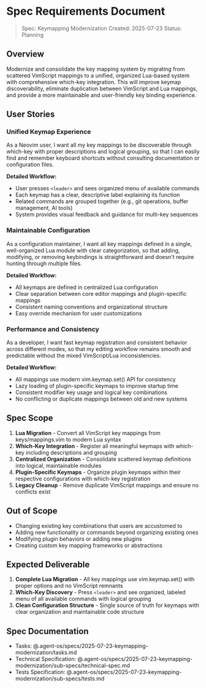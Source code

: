 # Spec Requirements Document

> Spec: Keymapping Modernization
> Created: 2025-07-23
> Status: Planning

## Overview

Modernize and consolidate the key mapping system by migrating from scattered VimScript mappings to a unified, organized Lua-based system with comprehensive which-key integration. This will improve keymap discoverability, eliminate duplication between VimScript and Lua mappings, and provide a more maintainable and user-friendly key binding experience.

## User Stories

### Unified Keymap Experience

As a Neovim user, I want all my key mappings to be discoverable through which-key with proper descriptions and logical grouping, so that I can easily find and remember keyboard shortcuts without consulting documentation or configuration files.

**Detailed Workflow:**
- User presses `<leader>` and sees organized menu of available commands
- Each keymap has a clear, descriptive label explaining its function
- Related commands are grouped together (e.g., git operations, buffer management, AI tools)
- System provides visual feedback and guidance for multi-key sequences

### Maintainable Configuration

As a configuration maintainer, I want all key mappings defined in a single, well-organized Lua module with clear categorization, so that adding, modifying, or removing keybindings is straightforward and doesn't require hunting through multiple files.

**Detailed Workflow:**
- All keymaps are defined in centralized Lua configuration
- Clear separation between core editor mappings and plugin-specific mappings
- Consistent naming conventions and organizational structure
- Easy override mechanism for user customizations

### Performance and Consistency

As a developer, I want fast keymap registration and consistent behavior across different modes, so that my editing workflow remains smooth and predictable without the mixed VimScript/Lua inconsistencies.

**Detailed Workflow:**
- All mappings use modern vim.keymap.set() API for consistency
- Lazy loading of plugin-specific keymaps to improve startup time
- Consistent modifier key usage and logical key combinations
- No conflicting or duplicate mappings between old and new systems

## Spec Scope

1. **Lua Migration** - Convert all VimScript key mappings from keys/mappings.vim to modern Lua syntax
2. **Which-Key Integration** - Register all meaningful keymaps with which-key including descriptions and grouping
3. **Centralized Organization** - Consolidate scattered keymap definitions into logical, maintainable modules
4. **Plugin-Specific Keymaps** - Organize plugin keymaps within their respective configurations with which-key registration
5. **Legacy Cleanup** - Remove duplicate VimScript mappings and ensure no conflicts exist

## Out of Scope

- Changing existing key combinations that users are accustomed to
- Adding new functionality or commands beyond organizing existing ones
- Modifying plugin behaviors or adding new plugins
- Creating custom key mapping frameworks or abstractions

## Expected Deliverable

1. **Complete Lua Migration** - All key mappings use vim.keymap.set() with proper options and no VimScript remnants
2. **Which-Key Discovery** - Press `<leader>` and see organized, labeled menu of all available commands with logical grouping
3. **Clean Configuration Structure** - Single source of truth for keymaps with clear organization and maintainable code structure

## Spec Documentation

- Tasks: @.agent-os/specs/2025-07-23-keymapping-modernization/tasks.md
- Technical Specification: @.agent-os/specs/2025-07-23-keymapping-modernization/sub-specs/technical-spec.md
- Tests Specification: @.agent-os/specs/2025-07-23-keymapping-modernization/sub-specs/tests.md